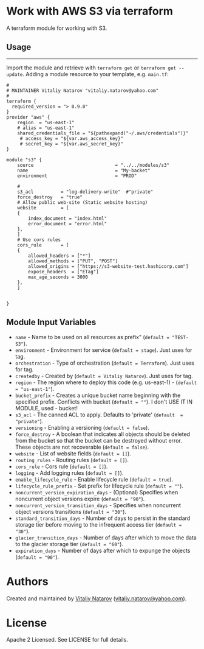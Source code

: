 # Work with AWS S3 via terraform

A terraform module for working with S3.

## Usage
----------------------

Import the module and retrieve with ```terraform get``` or ```terraform get --update```. Adding a module resource to your template, e.g. `main.tf`:

```
#
# MAINTAINER Vitaliy Natarov "vitaliy.natarov@yahoo.com"
#
terraform {
  required_version = "> 0.9.0"
}
provider "aws" {
    region  = "us-east-1"
    # alias = "us-east-1"
    shared_credentials_file = "${pathexpand("~/.aws/credentials")}"
     # access_key = "${var.aws_access_key}"
     # secret_key = "${var.aws_secret_key}"
}

module "s3" {
    source                              = "../../modules/s3"
    name                                = "My-backet"
    environment                         = "PROD"

    #
    s3_acl          = "log-delivery-write"  #"private"  
    force_destroy   = "true"    
    # Allow public web-site (Static website hosting)
    website         = [
    {
        index_document = "index.html"
        error_document = "error.html"
    },
    ]
    # Use cors rules
    cors_rule       = [
    {
        allowed_headers = ["*"]
        allowed_methods = ["PUT", "POST"]
        allowed_origins = ["https://s3-website-test.hashicorp.com"]
        expose_headers  = ["ETag"]
        max_age_seconds = 3000
    },
    ]


}
```

Module Input Variables
----------------------

- `name` - Name to be used on all resources as prefix" (`default = "TEST-S3"`).
- `environment` - Environment for service (`default = stage`). Just uses for tag.
- `orchestration` - Type of orchestration (`default = Terraform`). Just uses for tag.
- `createdby` - Created by (`default = Vitaliy Natarov`). Just uses for tag.
- `region` - The region where to deploy this code (e.g. us-east-1) - (`default  = "us-east-1"`).
- `bucket_prefix` - Creates a unique bucket name beginning with the specified prefix. Conflicts with bucket (`default = ""`). I don't USE IT IN MODULE, used - bucket!
- `s3_acl` - The canned ACL to apply. Defaults to 'private' (`default  = "private"`).
- `versioning` - Enabling a versioning (`default = false`).
- `force_destroy` - A boolean that indicates all objects should be deleted from the bucket so that the bucket can be destroyed without error. These objects are not recoverable (`default = false`).
- `website` - List of website fields (`default = []`).
- `routing_rules` - Routing rules (`default = []`).
- `cors_rule` - Cors rule (`default = []`).
- `logging` - Add logging rules (`default = []`).
- `enable_lifecycle_rule` - Enable lifecycle rule (`default = true`).
- `lifecycle_rule_prefix` - Set prefix for lifecycle rule (`default = ""`).
- `noncurrent_version_expiration_days` - (Optional) Specifies when noncurrent object versions expire (`default = "90"`).
- `noncurrent_version_transition_days` - Specifies when noncurrent object versions transitions (`default = "30"`).
- `standard_transition_days` - Number of days to persist in the standard storage tier before moving to the infrequent access tier (`default = "30"`).
- `glacier_transition_days` - Number of days after which to move the data to the glacier storage tier (`default = "60"`).
- `expiration_days` - Number of days after which to expunge the objects (`default = "90"`).

Authors
=======

Created and maintained by [Vitaliy Natarov](https://github.com/SebastianUA)
(vitaliy.natarov@yahoo.com).

License
=======

Apache 2 Licensed. See LICENSE for full details.
